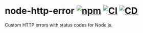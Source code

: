 # node-http-error [![npm](https://img.shields.io/npm/v/node-http-error.svg)](https://www.npmjs.com/package/node-http-error) [![CI](https://github.com/andrewscwei/node-http-error/workflows/CI/badge.svg)](https://github.com/andrewscwei/node-http-error/actions?query=workflow%3ACI) [![CD](https://github.com/andrewscwei/node-http-error/workflows/CD/badge.svg)](https://github.com/andrewscwei/node-http-error/actions?query=workflow%3ACD)

Custom HTTP errors with status codes for Node.js.
